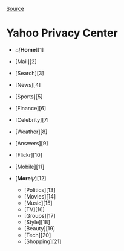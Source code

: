 [Source](https://policies.yahoo.com/us/en/yahoo/privacy/index.htm "Permalink to Yahoo Privacy Center")

# Yahoo Privacy Center

* _⌂[_**Home**][1]
* [Mail][2]
* [Search][3]
* [News][4]
* [Sports][5]
* [Finance][6]
* [Celebrity][7]
* [Weather][8]
* [Answers][9]
* [Flickr][10]
* [Mobile][11]
* [**More**_⋁_][12]

    * [Politics][13]
    * [Movies][14]
    * [Music][15]
    * [TV][16]
    * [Groups][17]
    * [Style][18]
    * [Beauty][19]
    * [Tech][20]
    * [Shopping][21]
